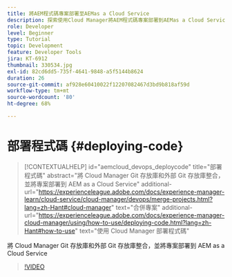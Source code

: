 ```yaml
---
title: 將AEM程式碼專案部署至AEMas a Cloud Service
description: 探索使用Cloud Manager將AEM程式碼專案部署到AEMas a Cloud Service。
role: Developer
level: Beginner
type: Tutorial
topic: Development
feature: Developer Tools
jira: KT-6912
thumbnail: 330534.jpg
exl-id: 82cd6dd5-735f-4641-9848-a5f5144b8624
duration: 26
source-git-commit: af928e60410022f12207082467d3bd9b818af59d
workflow-type: tm+mt
source-wordcount: '80'
ht-degree: 68%

---
```


# 部署程式碼 {#deploying-code}

>[!CONTEXTUALHELP]
>id="aemcloud_devops_deploycode"
>title="部署程式碼"
>abstract="將 Cloud Manager Git 存放庫和外部 Git 存放庫整合，並將專案部署到 AEM as a Cloud Service"
>additional-url="https://experienceleague.adobe.com/docs/experience-manager-learn/cloud-service/cloud-manager/devops/merge-projects.html?lang=zh-Hant#cloud-manager" text="合併專案"
>additional-url="https://experienceleague.adobe.com/docs/experience-manager-cloud-manager/using/how-to-use/deploying-code.html?lang=zh-Hant#how-to-use" text="使用 Cloud Manager 部署程式碼"

將 Cloud Manager Git 存放庫和外部 Git 存放庫整合，並將專案部署到 AEM as a Cloud Service

>[!VIDEO](https://video.tv.adobe.com/v/330534?quality=12&learn=on)
